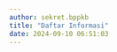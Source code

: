 ```yaml
---
author: sekret.bppkb
title: "Daftar Informasi"
date: 2024-09-10 06:51:03
---
```


<div class="flex flex-wrap justify-start gap-12" id="information-list"></div>

<script>
    const items = [
        {
            title: "Penetapan Daftar Informasi Publik 2024",
            link: "https://drive.google.com/file/d/1lqzPKDKLyVy_0yxU8AJ6iVVdP4P4v7xw/view?usp=sharing"
        },
        {
            title: "Daftar Informasi Publik PPID Utama",
            link: "https://sikedip.kalbarprov.go.id/opd/badan-penelitian-dan-pengembangan-prov-kalbar"
        },
        {
            title: "Daftar Informasi Publik",
            link: "https://drive.google.com/file/d/1UWh5ro8RGsWzF7ETk9jP8GxJJXe3OiIo/view?usp=sharing"
        },
        {
            title: "Daftar Informasi Secara Berkala",
            link: "https://drive.google.com/file/d/1bjWlNK8AqrZtvu-UYKcNxW92xY30nPcK/view?usp=sharing"
        },
        {
            title: "Daftar Informasi Serta Merta",
            link: "https://drive.google.com/file/d/1NqhNKB17TmM8jL19fLXvZBj94CFZbzPg/view?usp=sharing"
        },
        {
            title: "Daftar Informasi Setiap Saat",
            link: "https://drive.google.com/file/d/1iwYX-t5tF-lPI8kcKZuB9a7v45X5HFRE/view?usp=sharing"
        },
        {
            title: "Daftar Informasi Dikecualikan",
            link: "https://drive.google.com/file/d/18O1lGXs-8GuljPXw_lIpyFqNYP1GF-3q/view?usp=sharing"
        }
    ];

    const container = document.getElementById('information-list');

    items.forEach(item => {
        const div = document.createElement('div');
        div.className = 'w-64 bg-white border border-gray-300 rounded-lg overflow-hidden shadow-lg m-2 flex flex-col';
        div.innerHTML = `
            <div class="flex items-center justify-center w-full h-48 bg-gray-200">
                <i class="fas fa-file-pdf fa-5x text-red-600"></i>
            </div>
            <div class="p-4 bg-green-600 text-white flex-grow">
                <p class="text-lg font-semibold">${item.title}</p>
            </div>
            <a class="block p-4 bg-green-700 text-white text-center hover:bg-green-800 mt-auto no-underline" href="${item.link}" target="_blank" style="text-decoration: none;">
                <span class="text-sm font-semibold text-white">
                    Lihat Selengkapnya
                    <i class="fas fa-arrow-right"></i>
                </span>
            </a>
        `;
        container.appendChild(div);
    });
</script>
